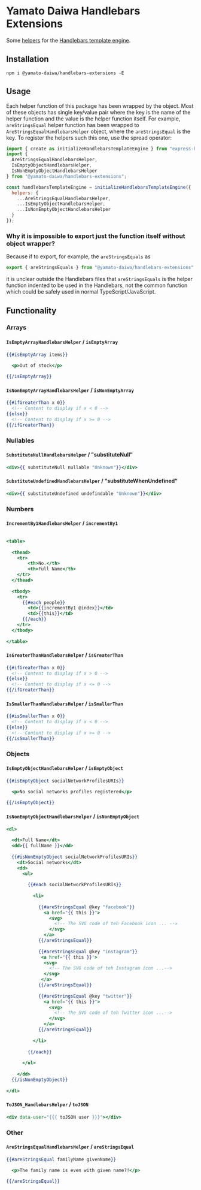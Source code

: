 # Yamato Daiwa Handlebars Extensions

Some [helpers](https://handlebarsjs.com/guide/#custom-helpers) for the [Handlebars template engine](https://handlebarsjs.com/guide/).


## Installation

```
npm i @yamato-daiwa/handlebars-extensions -E
```


## Usage 

Each helper function of this package has been wrapped by the object.
Most of these objects has single key/value pair where the key is the name of the helper function and the
  value is the helper function itself.
For example, `areStringsEqual` helper function has been wrapped to `AreStringsEqualHandlebarsHelper` object,
  where the `areStringsEqual` is the key.
To register the helpers such this one, use the spread operator:

```js
import { create as initializeHandlebarsTemplateEngine } from "express-handlebars";
import { 
  AreStringsEqualHandlebarsHelper,
  IsEmptyObjectHandlebarsHelper,
  IsNonEmptyObjectHandlebarsHelper
} from "@yamato-daiwa/handlebars-extensions";

const handlebarsTemplateEngine = initializeHandlebarsTemplateEngine({
  helpers: {
    ...AreStringsEqualHandlebarsHelper,
    ...IsEmptyObjectHandlebarsHelper,
    ...IsNonEmptyObjectHandlebarsHelper
  }
});
```

### Why it is impossible to export just the function itself without object wrapper?

Because if to export, for example, the `areStringsEquals` as 

```js
export { areStringsEquals } from "@yamato-daiwa/handlebars-extensions"
```

it is unclear outside the Handlebars files that `areStringsEquals` is the helper function indented to be used in the 
  Handlebars, not the common function which could be safely used in normal TypeScript/JavaScript.


## Functionality
### Arrays
#### `IsEmptyArrayHandlebarsHelper` / `isEmptyArray`

```handlebars
{{#isEmptyArray items}}

  <p>Out of stock</p>
    
{{/isEmptyArray}}
```

#### `IsNonEmptyArrayHandlebarsHelper` / `isNonEmptyArray`

```handlebars
{{#ifGreaterThan x 0}}
  <!-- Content to display if x < 0 -->
{{else}}
  <!-- Content to display if x >= 0 -->
{{/ifGreaterThan}}
```


### Nullables
#### `SubstituteNullHandlebarsHelper` / "substituteNull"

```handlebars
<div>{{ substituteNull nullable "Unknown"}}</div>
```


#### `SubstituteUndefinedHandlebarsHelper` / "substituteWhenUndefined"

```handlebars
<div>{{ substituteUndefined undefindable "Unknown"}}</div>
```


### Numbers
#### `IncrementBy1HandlebarsHelper` / `incrementBy1`

```handlebars

<table>
    
  <thead>
    <tr>
        <th>No.</th>
        <th>Full Name</th>
    </tr>
  </thead>
    
  <tbody>
    <tr>
      {{#each people}}
        <td>{{incrementBy1 @index}}</td>
        <td>{{this}}</td>
      {{/each}}
    </tr>
  </tbody>
    
</table>
```


#### `IsGreaterThanHandlebarsHelper` / `isGreaterThan`

```handlebars
{{#ifGreaterThan x 0}}
  <!-- Content to display if x > 0 -->
{{else}}
  <!-- Content to display if x <= 0 -->
{{/ifGreaterThan}}
```

#### `IsSmallerThanHandlebarsHelper` / `isSmallerThan`

```handlebars
{{#isSmallerThan x 0}}
  <!-- Content to display if x < 0 -->
{{else}}
  <!-- Content to display if x >= 0 -->
{{/isSmallerThan}}
```

### Objects
#### `IsEmptyObjectHandlebarsHelper` / `isEmptyObject`

```handlebars
{{#isEmptyObject socialNetworkProfilesURIs}}

  <p>No social networks profiles registered</p>
    
{{/isEmptyObject}}
```

#### `IsNonEmptyObjectHandlebarsHelper` / `isNonEmptyObject`

```handlebars
<dl>
    
  <dt>Full Name</dt>
  <dd>{{ fullName }}</dd>
    
  {{#isNonEmptyObject socialNetworkProfilesURIs}}
    <dt>Social networks</dt>
    <dd>
      <ul>
           
        {{#each socialNetworkProfilesURIs}}
           
          <li>
              
            {{#areStringsEqual @key "facebook"}}
              <a href="{{ this }}">
                <svg>
                  <!-- The SVG code of teh Facebook icon ... -->
                </svg>
              </a>
            {{/areStringsEqual}}
                 
            {{#areStringsEqual @key "instagram"}}
             <a href="{{ this }}">
              <svg>
                <!-- The SVG code of teh Instagram icon ...-->
              </svg>
             </a>
            {{/areStringsEqual}}
              
            {{#areStringsEqual @key "twitter"}}
              <a href="{{ this }}">
                <svg>
                  <!-- The SVG code of teh Twitter icon ...-->
                </svg>
              </a>
            {{/areStringsEqual}}
              
          </li>
        
        {{/each}}
          
      </ul>
        
    </dd>
  {{/isNonEmptyObject}}
    
</dl>
```

#### `ToJSON_HandlebarsHelper` / `toJSON`

```handlebars
<div data-user="{{{ toJSON user }}}"></div>
```


### Other
#### `AreStringsEqualHandlebarsHelper` / `areStringsEqual`

```handlebars
{{#areStringsEqual familyName givenName}}

  <p>The family name is even with given name?!</p>
    
{{/areStringsEqual}}
```
